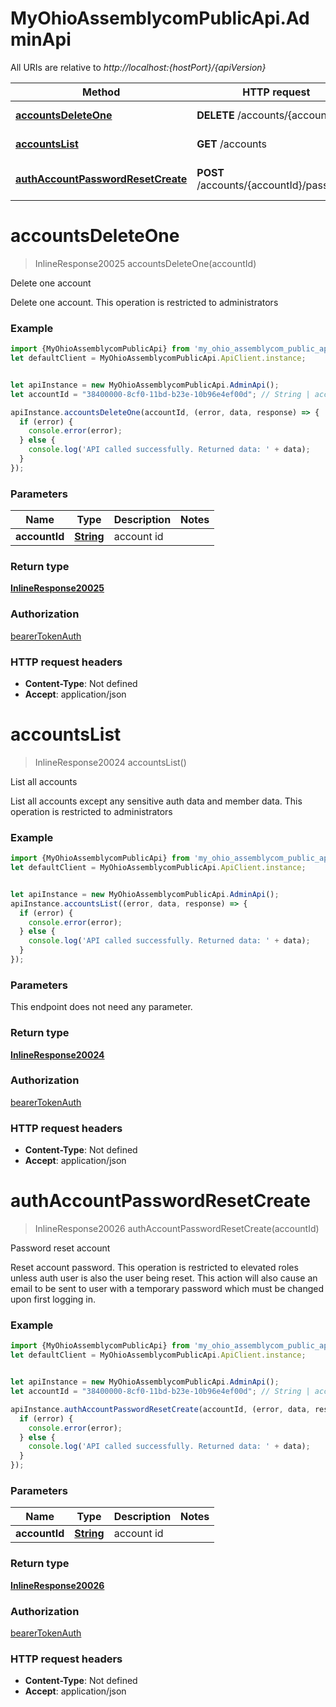 # MyOhioAssemblycomPublicApi.AdminApi

All URIs are relative to *http://localhost:{hostPort}/{apiVersion}*

Method | HTTP request | Description
------------- | ------------- | -------------
[**accountsDeleteOne**](AdminApi.md#accountsDeleteOne) | **DELETE** /accounts/{accountId} | Delete one account
[**accountsList**](AdminApi.md#accountsList) | **GET** /accounts | List all accounts
[**authAccountPasswordResetCreate**](AdminApi.md#authAccountPasswordResetCreate) | **POST** /accounts/{accountId}/pass/reset | Password reset account

<a name="accountsDeleteOne"></a>
# **accountsDeleteOne**
> InlineResponse20025 accountsDeleteOne(accountId)

Delete one account

Delete one account.  This operation is restricted to administrators

### Example
```javascript
import {MyOhioAssemblycomPublicApi} from 'my_ohio_assemblycom_public_api';
let defaultClient = MyOhioAssemblycomPublicApi.ApiClient.instance;


let apiInstance = new MyOhioAssemblycomPublicApi.AdminApi();
let accountId = "38400000-8cf0-11bd-b23e-10b96e4ef00d"; // String | account id

apiInstance.accountsDeleteOne(accountId, (error, data, response) => {
  if (error) {
    console.error(error);
  } else {
    console.log('API called successfully. Returned data: ' + data);
  }
});
```

### Parameters

Name | Type | Description  | Notes
------------- | ------------- | ------------- | -------------
 **accountId** | [**String**](.md)| account id | 

### Return type

[**InlineResponse20025**](InlineResponse20025.md)

### Authorization

[bearerTokenAuth](../README.md#bearerTokenAuth)

### HTTP request headers

 - **Content-Type**: Not defined
 - **Accept**: application/json

<a name="accountsList"></a>
# **accountsList**
> InlineResponse20024 accountsList()

List all accounts

List all accounts except any sensitive auth data and member data.  This operation is restricted to administrators

### Example
```javascript
import {MyOhioAssemblycomPublicApi} from 'my_ohio_assemblycom_public_api';
let defaultClient = MyOhioAssemblycomPublicApi.ApiClient.instance;


let apiInstance = new MyOhioAssemblycomPublicApi.AdminApi();
apiInstance.accountsList((error, data, response) => {
  if (error) {
    console.error(error);
  } else {
    console.log('API called successfully. Returned data: ' + data);
  }
});
```

### Parameters
This endpoint does not need any parameter.

### Return type

[**InlineResponse20024**](InlineResponse20024.md)

### Authorization

[bearerTokenAuth](../README.md#bearerTokenAuth)

### HTTP request headers

 - **Content-Type**: Not defined
 - **Accept**: application/json

<a name="authAccountPasswordResetCreate"></a>
# **authAccountPasswordResetCreate**
> InlineResponse20026 authAccountPasswordResetCreate(accountId)

Password reset account

Reset account password.  This operation is restricted to elevated roles unless auth user is also the user being reset.  This action will also cause an email to be sent to user with a temporary password which must be changed upon first logging in.

### Example
```javascript
import {MyOhioAssemblycomPublicApi} from 'my_ohio_assemblycom_public_api';
let defaultClient = MyOhioAssemblycomPublicApi.ApiClient.instance;


let apiInstance = new MyOhioAssemblycomPublicApi.AdminApi();
let accountId = "38400000-8cf0-11bd-b23e-10b96e4ef00d"; // String | account id

apiInstance.authAccountPasswordResetCreate(accountId, (error, data, response) => {
  if (error) {
    console.error(error);
  } else {
    console.log('API called successfully. Returned data: ' + data);
  }
});
```

### Parameters

Name | Type | Description  | Notes
------------- | ------------- | ------------- | -------------
 **accountId** | [**String**](.md)| account id | 

### Return type

[**InlineResponse20026**](InlineResponse20026.md)

### Authorization

[bearerTokenAuth](../README.md#bearerTokenAuth)

### HTTP request headers

 - **Content-Type**: Not defined
 - **Accept**: application/json

